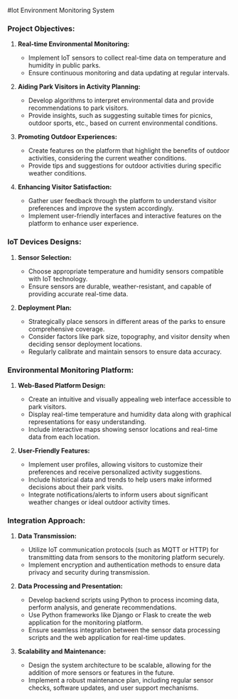 #Iot Environment Monitoring System
### Project Objectives:
1. **Real-time Environmental Monitoring:**
   - Implement IoT sensors to collect real-time data on temperature and humidity in public parks.
   - Ensure continuous monitoring and data updating at regular intervals.

2. **Aiding Park Visitors in Activity Planning:**
   - Develop algorithms to interpret environmental data and provide recommendations to park visitors.
   - Provide insights, such as suggesting suitable times for picnics, outdoor sports, etc., based on current environmental conditions.

3. **Promoting Outdoor Experiences:**
   - Create features on the platform that highlight the benefits of outdoor activities, considering the current weather conditions.
   - Provide tips and suggestions for outdoor activities during specific weather conditions.

4. **Enhancing Visitor Satisfaction:**
   - Gather user feedback through the platform to understand visitor preferences and improve the system accordingly.
   - Implement user-friendly interfaces and interactive features on the platform to enhance user experience.

### IoT Devices Designs:
1. **Sensor Selection:**
   - Choose appropriate temperature and humidity sensors compatible with IoT technology.
   - Ensure sensors are durable, weather-resistant, and capable of providing accurate real-time data.

2. **Deployment Plan:**
   - Strategically place sensors in different areas of the parks to ensure comprehensive coverage.
   - Consider factors like park size, topography, and visitor density when deciding sensor deployment locations.
   - Regularly calibrate and maintain sensors to ensure data accuracy.

### Environmental Monitoring Platform:
1. **Web-Based Platform Design:**
   - Create an intuitive and visually appealing web interface accessible to park visitors.
   - Display real-time temperature and humidity data along with graphical representations for easy understanding.
   - Include interactive maps showing sensor locations and real-time data from each location.

2. **User-Friendly Features:**
   - Implement user profiles, allowing visitors to customize their preferences and receive personalized activity suggestions.
   - Include historical data and trends to help users make informed decisions about their park visits.
   - Integrate notifications/alerts to inform users about significant weather changes or ideal outdoor activity times.

### Integration Approach:
1. **Data Transmission:**
   - Utilize IoT communication protocols (such as MQTT or HTTP) for transmitting data from sensors to the monitoring platform securely.
   - Implement encryption and authentication methods to ensure data privacy and security during transmission.

2. **Data Processing and Presentation:**
   - Develop backend scripts using Python to process incoming data, perform analysis, and generate recommendations.
   - Use Python frameworks like Django or Flask to create the web application for the monitoring platform.
   - Ensure seamless integration between the sensor data processing scripts and the web application for real-time updates.

3. **Scalability and Maintenance:**
   - Design the system architecture to be scalable, allowing for the addition of more sensors or features in the future.
   - Implement a robust maintenance plan, including regular sensor checks, software updates, and user support mechanisms.
